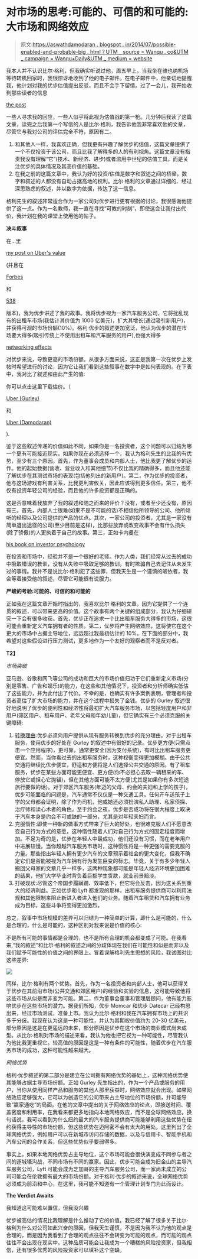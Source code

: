 # 对市场的思考:可能的、可信的和可能的:大市场和网络效应

> 原文:[https://aswathdamodaran . blogspot . in/2014/07/possible-enabled-and-probable-big . html？UTM _ source = Wanqu . co&UTM _ campaign = Wanqu+Daily&UTM _ medium = website](https://aswathdamodaran.blogspot.in/2014/07/possible-plausible-and-probable-big.html?utm_source=wanqu.co&utm_campaign=Wanqu+Daily&utm_medium=website)

我本人并不认识比尔·格利，但我确实听说过他，周五早上，当我坐在维也纳机场等待转机回家时，我很惊讶地收到了他的电子邮件。在电子邮件中，他亲切地提醒我，他计划对我的优步估值提出反驳，而且不会手下留情。过了一会儿，我开始收到那些读者的信息

[the post](http://abovethecrowd.com/2014/07/11/how-to-miss-by-a-mile-an-alternative-look-at-ubers-potential-market-size/)

一些人寻求我的回应，一些人似乎将此视为估值战的第一枪。几分钟后我读了这篇文章，读完之后我第一个写信的人是比尔·格利，我告诉他我非常喜欢他的文章，尽管它与我对公司的评估完全不符，原因有二。

1.  和其他人一样，我喜欢正确，但我更有兴趣了解优步的估值，这篇文章提供了一个不仅投资于该公司，而且比我了解得多的人的有利视角。这篇文章没有指责我没有理解“它”(技术、新经济、进步)或者滥用中世纪的估值工具，而是关注优步的具体情况及其高价值的基础。
2.  在我之前的这篇文章中，我认为好的投资/估值是数字和叙述之间的桥梁，数字和叙述的人都没有自动占据高地的权利。比尔·格利的文章通过详细的、经过深思熟虑的叙述，并以数字为依据，传达了这一信息。

格利先生的叙述非常适合作为一家公司对优步进行更有根据的讨论，我很感谢他提供了这一点。作为一名教师，我一直在寻找“可教的时刻”，即使这会让我付出代价，我计划在我的课堂上使用他的帖子。

**决斗叙事**

在…里

[my post on Uber's value](http://aswathdamodaran.blogspot.com/2014/06/a-disruptive-cab-ride-to-riches-uber.html)

(并且在

[Forbes](http://www.forbes.com/sites/aswathdamodaran/2014/06/10/a-disruptive-cab-ride-to-riches-the-uber-payoff/)

和

[538](http://fivethirtyeight.com/features/uber-isnt-worth-17-billion/)

版本)，我为优步讲述了我的故事。我将优步视为一家汽车服务公司，它将扰乱现有的出租车市场(我估计其价值为 1000 亿美元)，扩大其增长(通过吸引新用户)，并获得可观的市场份额(10%)。格利·优步的叙述更加宽泛，他认为优步的潜在市场要大得多(吸引传统上不使用出租车和汽车服务的用户),也强大得多

<u>networking effects</u>

对优步来说，导致更高的市场份额。从很多方面来说，这正是我第一次在优步上发帖时希望进行的讨论，因为它让我们看到这些叙事在数字中是如何表现的。在下表中，我对比了叙述和由此产生的值:

你可以点击这里下载估价。（

[Uber (Gurley)](http://www.stern.nyu.edu/~adamodar/pc/blog/uberGurley.xls)

和

[Uber (Damodaran)](http://www.stern.nyu.edu/~adamodar/pc/blog/ubervaluation.xls)

).

鉴于这些叙述传递的价值如此不同，如果你是一名投资者，这个问题可以归结为哪一个更有可能接近现实。如果你现在必须选择一个，我认为格利先生的比我的有优势，至少有三个原因。首先，作为董事会成员和内部人士，他比我更了解优步的运作。他的起始数据(营收、营业收入和其他细节)不仅比我的精确得多，而且他还能了解优步在其测试市场的表现(包括他列出的新用户)。第二，作为优步的投资者，他与这场游戏有利害关系，比我更利害攸关，因此应该得到更多信任。第三，他不仅有投资年轻公司的经验，而且他的许多投资都是正确的。

这是否意味着我放弃了我的叙述和随之而来的评价？没有，或者至少还没有，原因有三。首先，内部人士很难(如果不是不可能的话)不相信他所领导的公司、他所倾听的经理以及公司提供的产品的优点。其次，一家公司的投资者，尤其是一家没有简单退出途径的公司(至少目前是这样)，比那些放弃或改变故事不会有什么损失(除了骄傲)的人更执着于自己的故事。第三，正如卡内曼在

[his book on investor psychology](http://www.amazon.com/Thinking-Fast-Slow-Daniel-Kahneman/dp/0374533555)

在投资和市场中，经验并不是一个很好的老师。作为人类，我们经常从过去的成功中吸取错误的教训，没有从失败中吸取足够的教训，有时欺骗自己去记住从未发生过的事情。我并不是说比尔·格利犯了这些罪，但我天生是一个谨慎的皈依者，我会等着接受他的叙述，尽管它可能很有说服力。

**严峻的考验:可能的、可信的和可能的**

正如我在这篇文章开始时指出的，我喜欢比尔·格利的文章，因为它提供了一个连贯的叙述，可以带来更高的价值。这个故事有两个关键的组成部分，我认为仔细研究一下会有很多收获。首先，优步正在追求一个比出租车服务大得多的市场，这很可能会重新定义汽车拥有者的性质。第二，优步将产生网络效应，这将使它在这个更大的市场中占据主导地位，远远超过我最初估计的 10%。在下面的部分中，我希望对这些假设进行压力测试，更多地作为一个友好的观察者而不是反对者。

 **T2】**

*市场突破*

亚马逊、谷歌和网飞等公司的成功和巨大的市场价值归功于它们重新定义市场(分别是零售、广告和娱乐)的能力，在这些和其他情况下，投资者和分析师确实低估了这些能力，并为此付出了代价。不幸的是，也确实有许多案例表明，管理者和投资者高估了扩大市场的能力，并在这个过程中损失了金钱。优步的 Gurley 叙述很好地说明了优步的便利性和经济性将最初扩大汽车服务市场，以包括轻度用户和非用户(郊区用户、租车用户、老年父母和年幼儿童)，但它确实有三个必须克服的关键障碍:

1.  <u>转换理由</u>:优步必须向用户提供从现有服务转换到优步的充分理由。对于出租车服务，使用优步的好处在 Gurley 的叙述中有很好的记录。优步更方便(只需点击一个应用程序)，更可靠，通常更安全(因为支付系统)，有时比出租车服务更便宜。然而，当你看过去的出租车服务时，这种权衡变得更加模糊。由于公共交通将继续比优步便宜，舒适和方便将是人们选择公共交通的原因。有了租车服务，优步在某些方面可能更便宜、更方便(你不必担心去取一辆租来的车、停放它或担心它抛锚)，但在其他方面可能不太方便(尤其是如果你有多次短途旅行要做的话)。对于郊区汽车服务(年迈的父母、约会的夫妇和上学的孩子)，优步可能面临的问题是，汽车通常不仅仅是一种交通工具。任何开车送孩子上学的父母都会证明，除了作为司机，他或她还必须扮演私人助理、私家侦探、治疗师和读心术者的角色。至于约会之夜，优步是否成功将在很大程度上取决于汽车本身是约会不可或缺的一部分，尤其是对年轻夫妇而言。
2.  克服惰性:即使一种新的做事方式带来了巨大的好处，也很难克服人们不愿意改变自己行为方式的意愿，这种惰性随着人们对自己行为方式的固定程度而增加。不足为奇的是，优步在年轻人中最成功，他们还没有习惯，而在老年用户中进展较慢。当你超越汽车服务市场时，这种惯性将是一种更强的需要克服的力量。那些指出年轻人拥有更少汽车的文章预示着社会的更大变化，但我不确定它们是否能被视为汽车拥有行为发生巨变的标志。毕竟，关于有多少年轻人搬回父母家的文章几乎一样多，这两种现象都可能是年轻人经济环境更加困难的结果，他们大学毕业时背负着巨额学生贷款，就业前景黯淡。
3.  打破现状:尽管这个帝国步履蹒跚、效率低下，但它将会反击，因为这关系到重大的经济利益。正如优步和 Lyft 都发现的那样，出租车服务提供商可以利用法规和其他限制来阻止新进入者进入他们的业务。随着汽车租赁和汽车拥有业务成为目标，这些斗争将变得更加激烈。

总之，叙事中市场规模的差异可以归结为一种简单的计算，即什么是可能的，什么是合理的，什么是可能的，这种区别对我来说是价值的核心:

不是所有可能的事情都是合理的，也不是所有合理的机会都变成了可能。在我看来,“我的叙述”和比尔·格利的叙述之间的分歧体现在我们在可能性和似是而非以及我们赋予可能性的价值之间的界限上。冒着误解格利先生思想的风险，我试图对比这些差异:

[![](../Images/3c7724a917999a2b43460a01d2ae1835.png)](//1.bp.blogspot.com/-ppViXZX2e40/U8a0MhWcOPI/AAAAAAAABUg/Y3NtDO6tF_Q/s1600/New+Uber+Probability+contrast.jpg)

同样，比尔·格利有两个优势。首先，作为一名投资者和内部人士，他可以获得关于优步在其前沿市场(公共交通和郊区用户)的经验和实验的信息，这可能导致他将这些市场从似是而非变为可能。第二，作为董事会董事和管理层顾问，他有能力影响优步在这些市场的潜力。据我们所知，优步 Momcar 和优步 Datecar 已经构思出来，经过市场测试，准备上市。我认为比尔·格利和我在汽车拥有市场上的共识多于分歧。我现在认为这是一种可能性，并认为其期权价值约为 20-30 亿美元，部分原因是这是在更遥远的未来，部分原因是优步在这个市场的商业模式尚未成型。从比尔·格利对市场的描述来看，我认为他也把它视为一种可能性，尽管我认为他比我更重视它。较高值的原因是这是一种有条件的可能性，随着优步在汽车服务市场的成功，这种可能性越来越大。

*网络优势*

格利·优步叙述的第二部分是建立在公司拥有网络优势的基础上，这种网络优势使其能够占据主导市场份额。正如 Gurley 先生指出的，作为一个产品或服务的用户，当你从使用同样产品和服务的其他人那里获益时，网络效应就会出现。如果网络效应足够强大，它可以为创造它的公司带来占主导地位的市场份额，并可能导致“赢家通吃”的局面。在他的文章中提出的关于网络效应的论点，即接送时间、覆盖密度和利用率，在我看来都更多地指向本地网络效应，而不是全球网络效应。换句话说，我可以看到为什么纽约最大的汽车服务提供商可能能够利用这些优势在纽约获得主导性的市场份额，但这些优势在迈阿密不会有太大的用处。这里列出了全球网络优势，例如用户可以在新城市访问存储的数据，以及与信用卡、智能手机和汽车公司的合作关系，但这些优势似乎要弱得多。

事实上，如果本地网络优势占主导地位，这个市场可能会很快演变成不同参与者之间的逐城壕沟战，不同市场有不同的赢家。因此，优步可能会成为旧金山的主导汽车服务公司，Lyft 可能会成为芝加哥的主导汽车服务公司，而一家尚未成立的公司可能会在伦敦拥有最大的市场份额。对于格利·优步的叙述来说，全球网络优势必须成为前沿和中心，在这里，我可能不知道有一个管理计划专门为此而设计。

**The Verdict Awaits**

我知道这可能难以置信，但我没兴趣

优步被高估的情况比我理解是什么推动了它的价值。我已经了解了很多关于比尔·格利为什么对公司如此兴奋的原因，但我天生谨慎，不是因为我不认为他的观点是合理的，而是因为我看到了合理的观点往往不会转变为可能的观点，而可能的观点往往不会出现在现实中。这种品质可能会让我成为一个糟糕的风险投资家，但我相信，还有很多优秀的风险投资家可以填补这个空缺。